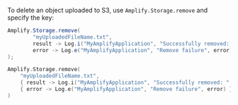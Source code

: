 To delete an object uploaded to S3, use `Amplify.Storage.remove` and specify the key:

<amplify-block-switcher>
<amplify-block name="Java">

```java
Amplify.Storage.remove(
        "myUploadedFileName.txt",
        result -> Log.i("MyAmplifyApplication", "Successfully removed: " + result.getKey()),
        error -> Log.e("MyAmplifyApplication", "Remove failure", error)
);
```

</amplify-block>
<amplify-block name="Kotlin">

```kotlin
Amplify.Storage.remove(
    "myUploadedFileName.txt",
    { result -> Log.i("MyAmplifyApplication", "Successfully removed: " + result.getKey()) },
    { error -> Log.e("MyAmplifyApplication", "Remove failure", error) }
)
```

</amplify-block>
</amplify-block-switcher>